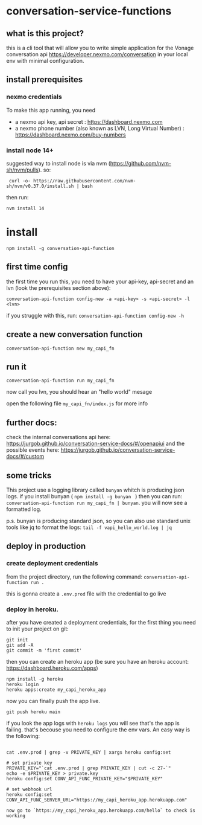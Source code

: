 # conversation-service-functions


## what is this project?
this is a cli tool that will allow you to write simple application for the Vonage conversation api https://developer.nexmo.com/conversation in your local env with minimal configuration.







## install prerequisites


### nexmo credentials
To make this app running, you need 
 - a nexmo api key, api secret : https://dashboard.nexmo.com
 - a nexmo phone number (also known as LVN, Long Virtual Number) : https://dashboard.nexmo.com/buy-numbers

### install node 14+
suggested way to install node is via nvm (https://github.com/nvm-sh/nvm/pulls). so: 

```  curl -o- https://raw.githubusercontent.com/nvm-sh/nvm/v0.37.0/install.sh | bash ```

then run: 

``` nvm install 14 ```

# install

```npm install -g conversation-api-function ```

## first time config

the first time you run this, you need to have your api-key, api-secret and an lvn (look the prerequisites section above):

```conversation-api-function config-new -a <api-key> -s <api-secret> -l <lvn>```

if you struggle with this, run: 
```conversation-api-function config-new -h```

## create a new conversation function

``` conversation-api-function new my_capi_fn ```

## run it

``` conversation-api-function run my_capi_fn ```

now call you lvn, you should hear an "hello world" mesage


open the following file ``` my_capi_fn/index.js ``` for more info


## further docs:
check the internal conversations api here: https://jurgob.github.io/conversation-service-docs/#/openapiui
and the possible events here: https://jurgob.github.io/conversation-service-docs/#/custom



## some tricks
This project use a logging library called `bunyan` whitch is producing json logs.
if you install bunyan ( ```npm install -g bunyan ``` ) then you can run: 
`conversation-api-function run my_capi_fn | bunyan`. you will now see a formatted log. 

p.s. bunyan is producing standard json, so you can also use standard unix tools like jq to format the logs: `tail -f vapi_hello_world.log | jq`


## deploy in production

### create deployment credentials
from the project directory, run the following command: 
```conversation-api-function run .  ```

this is gonna create a `.env.prod` file with the credential to go live

### deploy in heroku. 
after you have created a deployment credentials, for the first thing you need to init your project on git: 
```
git init
git add -A
git commit -m 'first commit'

```

then you can create an heroku app (be sure you have an heroku account:  https://dashboard.heroku.com/apps)

```
npm install -g heroku
heroku login
heroku apps:create my_capi_heroku_app
```

now you can finally push the app live.
```
git push heroku main
```

if you look the app logs with ```heroku logs``` you will see that's the app is failing. that's becouse you need to configure the env vars. An easy way is the following: 

```

cat .env.prod | grep -v PRIVATE_KEY | xargs heroku config:set

# set private key
PRIVATE_KEY="`cat .env.prod | grep PRIVATE_KEY | cut -c 27-`"
echo -e $PRIVATE_KEY > private.key
heroku config:set CONV_API_FUNC_PRIVATE_KEY="$PRIVATE_KEY"

# set webhook url
heroku config:set CONV_API_FUNC_SERVER_URL="https://my_capi_heroku_app.herokuapp.com"

now go to `https://my_capi_heroku_app.herokuapp.com/hello` to check is working

```










